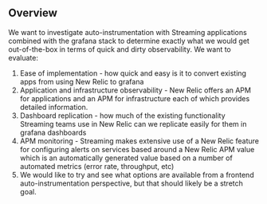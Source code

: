 ## Overview
We want to investigate auto-instrumentation with Streaming applications combined with the grafana stack to determine exactly what we would get out-of-the-box in terms of quick and dirty observability.
We want to evaluate:
1. Ease of implementation - how quick and easy is it to convert existing apps from using New Relic to grafana
2. Application and infrastructure observability - New Relic offers an APM for applications and an APM for infrastructure each of which provides detailed information. 
3. Dashboard replication - how much of the existing functionality Streaming teams use in New Relic can we replicate easily for them in grafana dashboards
4. APM monitoring - Streaming makes extensive use of a New Relic feature for configuring alerts on services based around a New Relic APM value which is an automatically generated value based on a number of automated metrics (error rate, throughput, etc)
5. We would like to try and see what options are available from a frontend auto-instrumentation perspective, but that should likely be a stretch goal.

